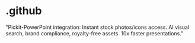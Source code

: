 # .github
"Pickit-PowerPoint integration: Instant stock photos/icons access. AI visual search, brand compliance, royalty-free assets. 10x faster presentations."
